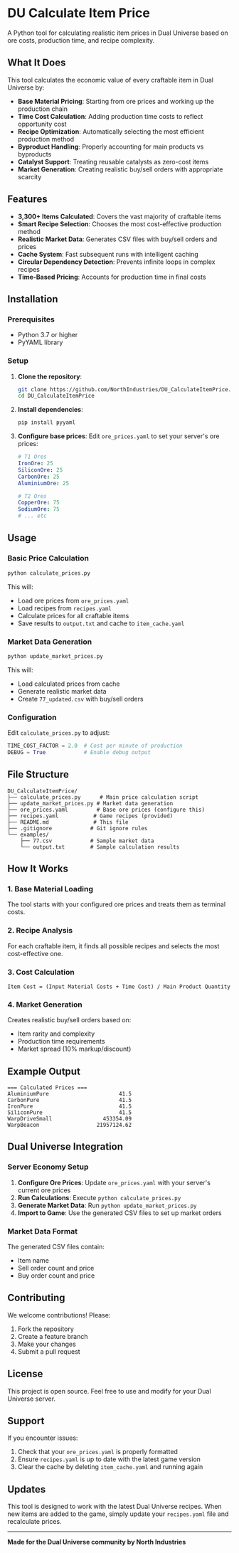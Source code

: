 # DU Calculate Item Price

A Python tool for calculating realistic item prices in Dual Universe based on ore costs, production time, and recipe complexity.

## What It Does

This tool calculates the economic value of every craftable item in Dual Universe by:

- **Base Material Pricing**: Starting from ore prices and working up the production chain
- **Time Cost Calculation**: Adding production time costs to reflect opportunity cost
- **Recipe Optimization**: Automatically selecting the most efficient production method
- **Byproduct Handling**: Properly accounting for main products vs byproducts
- **Catalyst Support**: Treating reusable catalysts as zero-cost items
- **Market Generation**: Creating realistic buy/sell orders with appropriate scarcity

## Features

- **3,300+ Items Calculated**: Covers the vast majority of craftable items
- **Smart Recipe Selection**: Chooses the most cost-effective production method
- **Realistic Market Data**: Generates CSV files with buy/sell orders and prices
- **Cache System**: Fast subsequent runs with intelligent caching
- **Circular Dependency Detection**: Prevents infinite loops in complex recipes
- **Time-Based Pricing**: Accounts for production time in final costs

## Installation

### Prerequisites

- Python 3.7 or higher
- PyYAML library

### Setup

1. **Clone the repository**:

   ```bash
   git clone https://github.com/NorthIndustries/DU_CalculateItemPrice.git
   cd DU_CalculateItemPrice
   ```

2. **Install dependencies**:

   ```bash
   pip install pyyaml
   ```

3. **Configure base prices**:
   Edit `ore_prices.yaml` to set your server's ore prices:

   ```yaml
   # T1 Ores
   IronOre: 25
   SiliconOre: 25
   CarbonOre: 25
   AluminiumOre: 25

   # T2 Ores
   CopperOre: 75
   SodiumOre: 75
   # ... etc
   ```

## Usage

### Basic Price Calculation

```bash
python calculate_prices.py
```

This will:

- Load ore prices from `ore_prices.yaml`
- Load recipes from `recipes.yaml`
- Calculate prices for all craftable items
- Save results to `output.txt` and cache to `item_cache.yaml`

### Market Data Generation

```bash
python update_market_prices.py
```

This will:

- Load calculated prices from cache
- Generate realistic market data
- Create `77_updated.csv` with buy/sell orders

### Configuration

Edit `calculate_prices.py` to adjust:

```python
TIME_COST_FACTOR = 2.0  # Cost per minute of production
DEBUG = True            # Enable debug output
```

## File Structure

```
DU_CalculateItemPrice/
├── calculate_prices.py      # Main price calculation script
├── update_market_prices.py # Market data generation
├── ore_prices.yaml         # Base ore prices (configure this)
├── recipes.yaml           # Game recipes (provided)
├── README.md              # This file
├── .gitignore            # Git ignore rules
└── examples/
    ├── 77.csv            # Sample market data
    └── output.txt        # Sample calculation results
```

## How It Works

### 1. Base Material Loading

The tool starts with your configured ore prices and treats them as terminal costs.

### 2. Recipe Analysis

For each craftable item, it finds all possible recipes and selects the most cost-effective one.

### 3. Cost Calculation

```
Item Cost = (Input Material Costs + Time Cost) / Main Product Quantity
```

### 4. Market Generation

Creates realistic buy/sell orders based on:

- Item rarity and complexity
- Production time requirements
- Market spread (10% markup/discount)

## Example Output

```
=== Calculated Prices ===
AluminiumPure                      41.5
CarbonPure                         41.5
IronPure                           41.5
SiliconPure                        41.5
WarpDriveSmall                453354.09
WarpBeacon                  21957124.62
```

## Dual Universe Integration

### Server Economy Setup

1. **Configure Ore Prices**: Update `ore_prices.yaml` with your server's current ore prices
2. **Run Calculations**: Execute `python calculate_prices.py`
3. **Generate Market Data**: Run `python update_market_prices.py`
4. **Import to Game**: Use the generated CSV files to set up market orders

### Market Data Format

The generated CSV files contain:

- Item name
- Sell order count and price
- Buy order count and price

## Contributing

We welcome contributions! Please:

1. Fork the repository
2. Create a feature branch
3. Make your changes
4. Submit a pull request

## License

This project is open source. Feel free to use and modify for your Dual Universe server.

## Support

If you encounter issues:

1. Check that your `ore_prices.yaml` is properly formatted
2. Ensure `recipes.yaml` is up to date with the latest game version
3. Clear the cache by deleting `item_cache.yaml` and running again

## Updates

This tool is designed to work with the latest Dual Universe recipes. When new items are added to the game, simply update your `recipes.yaml` file and recalculate prices.

---

**Made for the Dual Universe community by North Industries**
